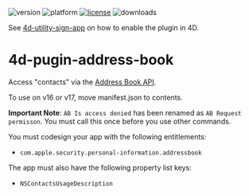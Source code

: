 ![version](https://img.shields.io/badge/version-19%2B-5682DF)
![platform](https://img.shields.io/static/v1?label=platform&message=mac-intel%20|%20mac-arm&color=blue)
[![license](https://img.shields.io/github/license/miyako/4d-plugin-address-book)](LICENSE)
![downloads](https://img.shields.io/github/downloads/miyako/4d-plugin-address-book/total)

See [4d-utility-sign-app](https://github.com/miyako/4d-utility-sign-app) on how to enable the plugin in 4D.

4d-pugin-address-book
=====================

Access "contacts" via the [Address Book API](https://developer.apple.com/library/mac/documentation/UserExperience/Conceptual/AddressBook/AddressBook.html).

To use on v16 or v17, move manifest.json to contents.

**Important Note**: ``AB Is access denied`` has been renamed as ``AB Request permisson``. You must call this once before you use other commands.

You must codesign your app with the following entitlements:

* ``com.apple.security.personal-information.addressbook``

The app must also have the following property list keys:

* ``NSContactsUsageDescription``
